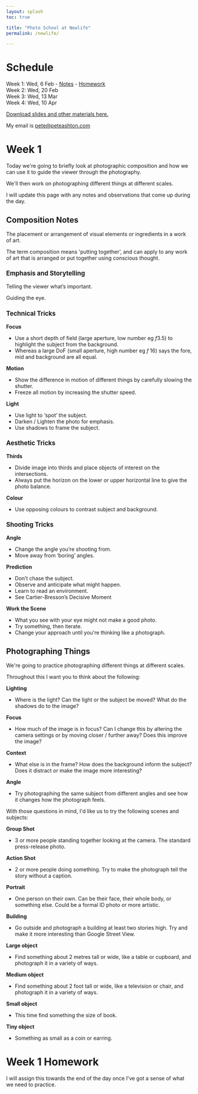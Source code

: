 ```yaml
---
layout: splash
toc: true

title: "Photo School at Newlife"
permalink: /newlife/

---
```


<style>h3{ font-size: 1.2em;} h2{font-size: 1.5em;}</style>

# Schedule

Week 1: Wed, 6 Feb - [Notes](#week-1) - [Homework](#week-1-homework)  
Week 2: Wed, 20 Feb    
Week 3: Wed, 13 Mar    
Week 4: Wed, 10 Apr    

[Download slides and other materials here.](https://www.dropbox.com/sh/88ts51jix1pkd02/AAB1U2nnIcWRz9Nqb_uJOPWxa?dl=0)

My email is pete@peteashton.com

# Week 1

Today we're going to briefly look at photographic composition and how we can use it to guide the viewer through the photography. 

We'll then work on photographing different things at different scales. 

I will update this page with any notes and observations that come up during the day. 

## Composition Notes

The placement or arrangement of visual elements or ingredients in a work of art.

The term composition means 'putting together’, and can apply to any work of art that is arranged or put together using conscious thought.

### Emphasis and Storytelling

Telling the viewer what’s important. 

Guiding the eye.

### Technical Tricks

**Focus**

* Use a short depth of field (large aperture, low number eg *f*3.5) to highlight the subject from the background. 
* Whereas a large DoF (small aperture, high number eg *f* 16) says the fore, mid and background are all equal. 

**Motion**

* Show the difference in motion of different things by carefully slowing the shutter. 
* Freeze all motion by increasing the shutter speed. 

**Light**

* Use light to ‘spot’ the subject.
* Darken / Lighten the photo for emphasis.
* Use shadows to frame the subject.

### Aesthetic Tricks

**Thirds**

- Divide image into thirds and place objects of interest on the intersections.
- Always put the horizon on the lower or upper horizontal line to give the photo balance. 

**Colour**

- Use opposing colours to contrast subject and background.

### Shooting Tricks

**Angle**

* Change the angle you’re shooting from. 
* Move away from ‘boring’ angles.

**Prediction**

* Don’t chase the subject. 
* Observe and anticipate what might happen.
* Learn to read an environment.
* See Cartier-Bresson’s Decisive Moment

**Work the Scene**

* What you see with your eye might not make a good photo. 
* Try something, then iterate. 
* Change your approach until you're thinking like a photograph.

## Photographing Things

We're going to practice photographing different things at different scales. 

Throughout this I want you to think about the following:

**Lighting**

- Where is the light? Can the light or the subject be moved? What do the shadows do to the image? 

**Focus** 

- How much of the image is in focus? Can I change this by altering the camera settings or by moving closer / further away? Does this improve the image? 

**Context**

- What else is in the frame? How does the background inform the subject? Does it distract or make the image more interesting? 

**Angle** 

- Try photographing the same subject from different angles and see how it changes how the photograph feels. 

With those questions in mind, I'd like us to try the following scenes and subjects:

**Group Shot**

- 3 or more people standing together looking at the camera. The standard press-release photo. 

**Action Shot**

- 2 or more people doing something. Try to make the photograph tell the story without a caption. 

**Portrait**

- One person on their own. Can be their face, their whole body, or something else. Could be a formal ID photo or more artistic. 

**Building**

- Go outside and photograph a building at least two stories high. Try and make it more interesting than Google Street View.

**Large object**

- Find something about 2 metres tall or wide, like a table or cupboard, and photograph it in a variety of ways. 

**Medium object**

- Find something about 2 foot tall or wide, like a television or chair, and photograph it in a variety of ways.

**Small object**

- This time find something the size of book. 

**Tiny object**

- Something as small as a coin or earring. 

# Week 1 Homework

I will assign this towards the end of the day once I've got a sense of what we need to practice. 


 



